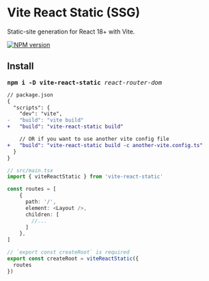 # Vite React Static (SSG)

Static-site generation for React 18+ with Vite.

[![NPM version](https://img.shields.io/npm/v/vite-react-static?color=grren)](https://www.npmjs.com/package/vite-react-static)


## Install

<pre>
<b>npm i -D vite-react-static</b> <em>react-router-dom</em>
</pre>

```diff
// package.json
{
  "scripts": {
    "dev": "vite",
-   "build": "vite build"
+   "build": "vite-react-static build"

    // OR if you want to use another vite config file
+   "build": "vite-react-static build -c another-vite.config.ts"
  }
}
```

```ts
// src/main.tsx
import { viteReactStatic } from 'vite-react-static'

const routes = [
    {
      path: '/',
      element: <Layout />, 
      children: [
        //...
      ]
    },
] 

// `export const createRoot` is required
export const createRoot = viteReactStatic({
  routes
})
```

